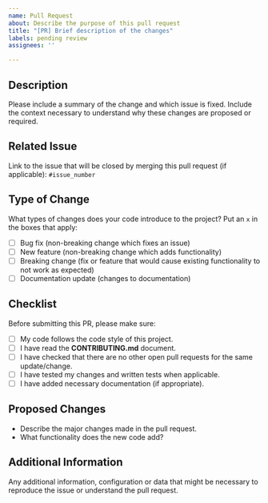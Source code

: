 ```yaml
---
name: Pull Request
about: Describe the purpose of this pull request
title: "[PR] Brief description of the changes"
labels: pending review
assignees: ''

---
```


## Description

Please include a summary of the change and which issue is fixed. 
Include the context necessary to understand why these changes are proposed or required.

## Related Issue

Link to the issue that will be closed by merging this pull request (if applicable):
`#issue_number`

## Type of Change

What types of changes does your code introduce to the project? Put an `x` in the boxes that apply:

- [ ] Bug fix (non-breaking change which fixes an issue)
- [ ] New feature (non-breaking change which adds functionality)
- [ ] Breaking change (fix or feature that would cause existing functionality to not work as expected)
- [ ] Documentation update (changes to documentation)

## Checklist

Before submitting this PR, please make sure:

- [ ] My code follows the code style of this project.
- [ ] I have read the **CONTRIBUTING.md** document.
- [ ] I have checked that there are no other open pull requests for the same update/change.
- [ ] I have tested my changes and written tests when applicable.
- [ ] I have added necessary documentation (if appropriate).

## Proposed Changes

- Describe the major changes made in the pull request.
- What functionality does the new code add?

## Additional Information

Any additional information, configuration or data that might be necessary to reproduce the issue or understand the pull request.
